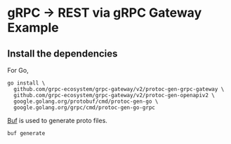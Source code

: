 # gRPC -> REST via gRPC Gateway Example

## Install the dependencies

For Go,

```shell
go install \
  github.com/grpc-ecosystem/grpc-gateway/v2/protoc-gen-grpc-gateway \
  github.com/grpc-ecosystem/grpc-gateway/v2/protoc-gen-openapiv2 \
  google.golang.org/protobuf/cmd/protoc-gen-go \
  google.golang.org/grpc/cmd/protoc-gen-go-grpc
```

[Buf](https://buf.build) is used to generate proto files.

```shell
buf generate
```
